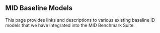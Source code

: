 MID Baseline Models
----------------

This page provides links and descriptions to various existing baseline ID models that we have integrated into the MID Benchmark Suite.
